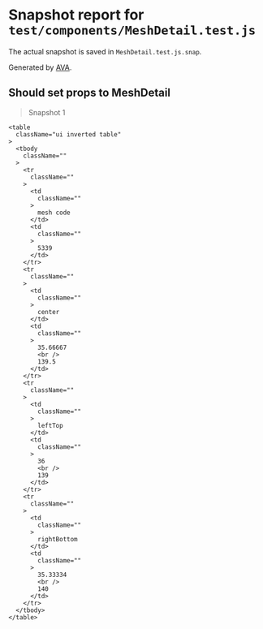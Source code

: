 # Snapshot report for `test/components/MeshDetail.test.js`

The actual snapshot is saved in `MeshDetail.test.js.snap`.

Generated by [AVA](https://ava.li).

## Should set props to MeshDetail

> Snapshot 1

    <table
      className="ui inverted table"
    >
      <tbody
        className=""
      >
        <tr
          className=""
        >
          <td
            className=""
          >
            mesh code
          </td>
          <td
            className=""
          >
            5339
          </td>
        </tr>
        <tr
          className=""
        >
          <td
            className=""
          >
            center
          </td>
          <td
            className=""
          >
            35.66667
            <br />
            139.5
          </td>
        </tr>
        <tr
          className=""
        >
          <td
            className=""
          >
            leftTop
          </td>
          <td
            className=""
          >
            36
            <br />
            139
          </td>
        </tr>
        <tr
          className=""
        >
          <td
            className=""
          >
            rightBottom
          </td>
          <td
            className=""
          >
            35.33334
            <br />
            140
          </td>
        </tr>
      </tbody>
    </table>
